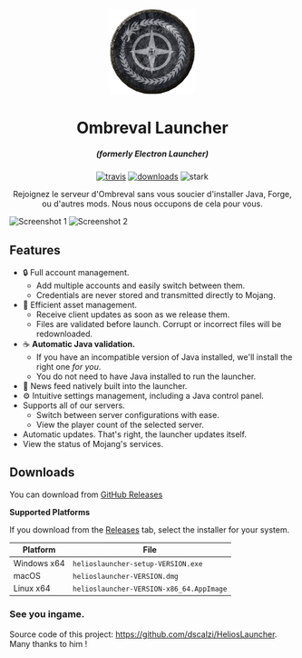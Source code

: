 <p align="center"><img src="./app/assets/images/SealCircle.png" width="150px" height="150px" alt="aventium softworks"></p>

<h1 align="center">Ombreval Launcher</h1>

<em><h5 align="center">(formerly Electron Launcher)</h5></em>

[<p align="center"><img src="https://travis-ci.com/A0d3n/OmbrevalLauncher.svg?branch=master" alt="travis">](https://travis-ci.org/A0d3n/OmbrevalLauncher) [<img src="https://img.shields.io/github/downloads/A0d3n/OmbrevalLauncher/total.svg?style=for-the-badge" alt="downloads">](https://github.com/A0d3n/OmbrevalLauncher/releases) <img src="https://forthebadge.com/images/badges/winter-is-coming.svg"  height="28px" alt="stark"></p>

<p align="center">Rejoignez le serveur d'Ombreval sans vous soucier d'installer Java, Forge, ou d'autres mods. Nous nous occupons de cela pour vous.</p>

![Screenshot 1](https://image.noelshack.com/fichiers/2020/34/2/1597753152-github-launcher-1-0-7.png)
![Screenshot 2](https://image.noelshack.com/fichiers/2020/34/2/1597753205-github-launcher-2-1-0-7.png)

## Features

* 🔒 Full account management.
  * Add multiple accounts and easily switch between them.
  * Credentials are never stored and transmitted directly to Mojang.
* 📂 Efficient asset management.
  * Receive client updates as soon as we release them.
  * Files are validated before launch. Corrupt or incorrect files will be redownloaded.
* ☕ **Automatic Java validation.**
  * If you have an incompatible version of Java installed, we'll install the right one *for you*.
  * You do not need to have Java installed to run the launcher.
* 📰 News feed natively built into the launcher.
* ⚙️ Intuitive settings management, including a Java control panel.
* Supports all of our servers.
  * Switch between server configurations with ease.
  * View the player count of the selected server.
* Automatic updates. That's right, the launcher updates itself.
*  View the status of Mojang's services.

## Downloads

You can download from [GitHub Releases](https://github.com/A0d3n/OmbrevalLauncher/releases)

**Supported Platforms**

If you download from the [Releases](https://github.com/A0d3n/OmbrevalLauncher/releases) tab, select the installer for your system.

| Platform | File |
| -------- | ---- |
| Windows x64 | `helioslauncher-setup-VERSION.exe` |
| macOS | `helioslauncher-VERSION.dmg` |
| Linux x64 | `helioslauncher-VERSION-x86_64.AppImage` |

### See you ingame.

Source code of this project: https://github.com/dscalzi/HeliosLauncher. Many thanks to him !
